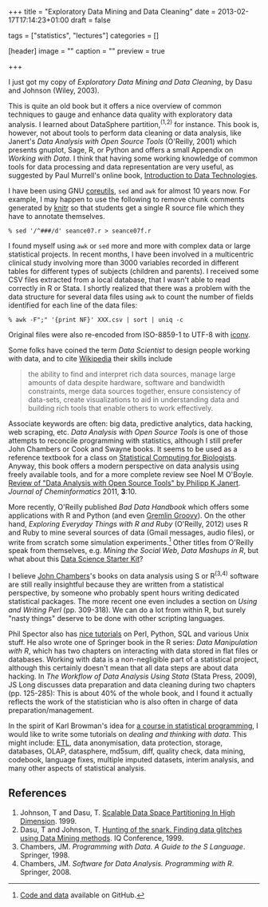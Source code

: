 +++
title = "Exploratory Data Mining and Data Cleaning"
date = 2013-02-17T17:14:23+01:00
draft = false

tags = ["statistics", "lectures"]
categories = []

[header]
image = ""
caption = ""
preview = true

+++

I just got my copy of *Exploratory Data Mining and Data Cleaning*, by Dasu and Johnson (Wiley, 2003).

This is quite an old book but it offers a nice overview of common techniques to gauge and enhance data quality with exploratory data analysis. I learned about DataSphere partition,<sup>(1,2)</sup> for instance. This book is, however, not about tools to perform data cleaning or data analysis, like Janert's *Data Analysis with Open Source Tools* (O'Reilly, 2001) which presents gnuplot, Sage, R, or Python and offers a small Appendix on *Working with Data*. I think that having some working knowledge of common tools for data processing and data representation are very useful, as suggested by Paul Murrell's online book, [Introduction to Data Technologies](http://www.stat.auckland.ac.nz/~paul/ItDT/).

I have been using GNU [coreutils](http://www.gnu.org/software/coreutils/), `sed` and `awk` for almost 10 years now. For example, I may happen to use the following to remove chunk comments generated by [knitr](http://yihui.name/knitr/) so that students get a single R source file which they have to annotate themselves.

```
% sed '/^###/d' seance07.r > seance07f.r
```

I found myself using `awk` or `sed` more and more with complex data or large statistical projects. In recent months, I have been involved in a multicentric clinical study involving more than 3000 variables recorded in different tables for different types of subjects (children and parents). I received some CSV files extracted from a local database, that I wasn't able to read correctly in R or Stata. I shortly realized that there was a problem with the data structure for several data files using `awk` to count the number of fields identified for each line of the data files:

```
% awk -F";" '{print NF}' XXX.csv | sort | uniq -c
```

Original files were also re-encoded from ISO-8859-1 to UTF-8 with [iconv](http://www.gnu.org/software/libiconv/).

Some folks have coined the term *Data Scientist* to design people working with data, and to cite [Wikipedia](http://bit.ly/Yo1fWV) their skills include

> the ability to find and interpret rich data sources, manage large amounts of
> data despite hardware, software and bandwidth constraints, merge data
> sources together, ensure consistency of data-sets, create visualizations to
> aid in understanding data and building rich tools that enable others to work
> effectively.

Associate keywords are often: big data, predictive analytics, data hacking, web scraping, etc. *Data Analysis with Open Source Tools* is one of those attempts to reconcile programming with statistics, although I still prefer John Chambers or Cook and Swayne books. It seems to be used as a reference textbook for a class on [Statistical Computing for Biologists](https://github.com/pmagwene/Bio313). Anyway, this book offers a modern perspective on data analysis using freely available tools, and for a more complete review see
Noel M O'Boyle. [Review of "Data Analysis with Open Source Tools" by Philipp K Janert](http://www.jcheminf.com/content/3/1/10). *Journal of Cheminformatics* 2011, **3**:10. 

More recently, O'Reilly published *Bad Data Handbook* which offers some applications with R and Python (and even [Gremlin Groovy](http://bit.ly/11NZOaV)). On the other hand, *Exploring Everyday Things with R and Ruby* (O'Reilly, 2012) uses R and Ruby to mine several sources of data (Gmail messages, audio files), or write from scratch some simulation experiments.[^1] Other titles from O'Reilly speak from themselves, e.g. *Mining the Social Web*, *Data Mashups in R*, but what about this [Data Science Starter Kit](http://shop.oreilly.com/category/get/data-science-kit.do)?

I believe [John Chambers](http://www-stat.stanford.edu/~jmc4/)'s books on data analysis using S or R<sup>(3,4)</sup> software are still really insightful because they are written from a statistical perspective, by someone who probably spent hours writing dedicated statistical packages. The more recent one even includes a section on *Using and Writing Perl* (pp. 309-318). We can do a lot from within R, but surely "nasty things" deserve to be done with other scripting languages.

Phil Spector also has [nice tutorials](http://www.stat.berkeley.edu/users/spector/) on Perl, Python, SQL and various Unix stuff. He also wrote one of Springer book in the R series: *Data Manipulation with R*, which has two chapters on interacting with data stored in flat files or databases. Working with data is a non-negligible part of a statistical project, although this certainly doesn't mean that all data steps are about data hacking. In *The Workflow of Data Analysis Using Stata* (Stata Press, 2009), JS Long discusses data preparation and data cleaning during two chapters (pp. 125-285): This is about 40% of the whole book, and I found it actually reflects the work of the statistician who is also often in charge of data preparation/management.

In the spirit of Karl Browman's idea for [a course in statistical programming](http://bit.ly/VsoJyd), I would like to write some tutorials on *dealing and thinking with data*. This might include: [ETL](http://fr.wikipedia.org/wiki/Extract_Transform_Load), data anonymisation, data protection, storage, databases, OLAP, datasphere, md5sum, diff, quality check, data mining, codebook, language fixes, multiple imputed datasets, interim analysis, and many other aspects of statistical analysis.


## References

1. Johnson, T and Dasu, T. [Scalable Data Space Partitioning In High Dimension](http://bit.ly/14ZnFlH). 1999.
2. Dasu, T and Johnson, T. [Hunting of the snark. Finding data glitches using Data Mining methods](http://bit.ly/WPCJ3B). IQ Conference, 1999.
3. Chambers, JM. *Programming with Data. A Guide to the S Language*. Springer, 1998.
4. Chambers, JM. *Software for Data Analysis. Programming with R*. Springer, 2008. 


[^1]: [Code and data](https://github.com/sausheong/everyday) available on GitHub.
